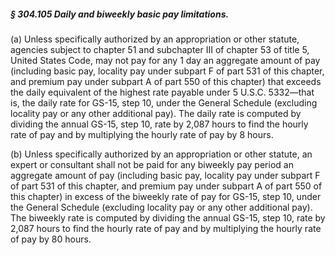 ##### § 304.105 Daily and biweekly basic pay limitations. #####

(a) Unless specifically authorized by an appropriation or other statute, agencies subject to chapter 51 and subchapter III of chapter 53 of title 5, United States Code, may not pay for any 1 day an aggregate amount of pay (including basic pay, locality pay under subpart F of part 531 of this chapter, and premium pay under subpart A of part 550 of this chapter) that exceeds the daily equivalent of the highest rate payable under 5 U.S.C. 5332—that is, the daily rate for GS-15, step 10, under the General Schedule (excluding locality pay or any other additional pay). The daily rate is computed by dividing the annual GS-15, step 10, rate by 2,087 hours to find the hourly rate of pay and by multiplying the hourly rate of pay by 8 hours.

(b) Unless specifically authorized by an appropriation or other statute, an expert or consultant shall not be paid for any biweekly pay period an aggregate amount of pay (including basic pay, locality pay under subpart F of part 531 of this chapter, and premium pay under subpart A of part 550 of this chapter) in excess of the biweekly rate of pay for GS-15, step 10, under the General Schedule (excluding locality pay or any other additional pay). The biweekly rate is computed by dividing the annual GS-15, step 10, rate by 2,087 hours to find the hourly rate of pay and by multiplying the hourly rate of pay by 80 hours.